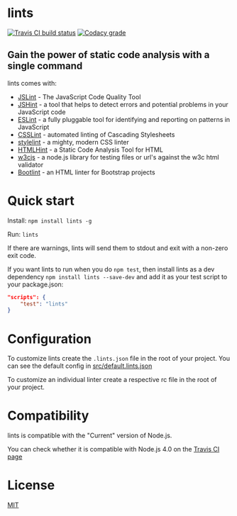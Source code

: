 # lints

[![Travis CI build status](https://img.shields.io/travis/EvgenyOrekhov/lints/master.svg?style=flat-square)](https://travis-ci.org/EvgenyOrekhov/lints)
[![Codacy grade](https://img.shields.io/codacy/757146806ea6467e9ecdd1cd2873ec60/master.svg?style=flat-square)](https://www.codacy.com/app/EvgenyOrekhov/lints)

## Gain the power of static code analysis with a single command
lints comes with:
- [JSLint](http://jslint.com) - The JavaScript Code Quality Tool
- [JSHint](http://jshint.com) - a tool that helps to detect errors and potential
problems in your JavaScript code
- [ESLint](http://eslint.org) - a fully pluggable tool for identifying and
reporting on patterns in JavaScript
- [CSSLint](http://csslint.net) - automated linting of Cascading Stylesheets
- [stylelint](http://stylelint.io) - a mighty, modern CSS linter
- [HTMLHint](http://htmlhint.com) - a Static Code Analysis Tool for HTML
- [w3cjs](http://thomasdavis.github.com/w3cjs/) - a node.js library for testing
files or url's against the w3c html validator
- [Bootlint](http://www.bootlint.com) - an HTML linter for Bootstrap projects

# Quick start
Install: `npm install lints -g`

Run: `lints`

If there are warnings, lints will send them to stdout and exit with a non-zero
exit code.

If you want lints to run when you do `npm test`, then install lints as a dev
dependency `npm install lints --save-dev` and add it as your test script to your
package.json:
```json
"scripts": {
    "test": "lints"
}
```

# Configuration
To customize lints create the `.lints.json` file in the root of your project.
You can see the default config in
[src/default.lints.json](src/default.lints.json)

To customize an individual linter create a respective rc file in the root of
your project.

# Compatibility
lints is compatible with the "Current" version of Node.js.

You can check whether it is compatible with Node.js 4.0 on the
[Travis CI page](https://travis-ci.org/EvgenyOrekhov/lints)

# License
[MIT](LICENSE)
